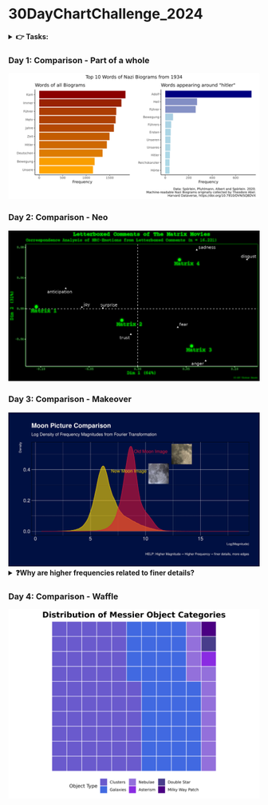 # 30DayChartChallenge_2024

<details>
<summary><b> 👉️ Tasks: </b></summary>

<img src="tasks.png" width="750em">

</details>

### Day 1: Comparison - Part of a whole

<img src="day1/plot.png" width="750em">

### Day 2: Comparison - Neo

<img src="day2/matrix_ca.png" width="750em">

### Day 3: Comparison - Makeover

<img src="day3/moon_comparison.jpg" width="750em">

<details>
<summary><b>❓️Why are higher frequencies related to finer details? </b></summary>

- Higher frequencies in Fourier analysis represent rapid changes in intensity over a short distance in the image. 
	- Example: a picture of a starry night: the stars against the dark sky change from bright to dark very quickly as you move across the image – that's a high-frequency change.

- High-frequencies --> sharp transitions or variations in an image (edges/textures). 
- Low-frequencies --> smooth, slowly varying area.

When you see high frequencies being prominent in the Fourier transform of an image, it's a sign that the image has many of these rapid changes in intensity – lots of fine details.

Overlapping parts of the densities --> same frequencies are being communicated through the image --> the similar parts of the images

</details>

### Day 4: Comparison - Waffle

<img src="day4/plot.png" width="750em">


